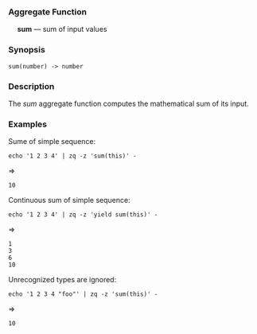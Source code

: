 ### Aggregate Function

&emsp; **sum** &mdash; sum of input values

### Synopsis
```
sum(number) -> number
```

### Description

The _sum_ aggregate function computes the mathematical sum of its input.

### Examples

Sume of simple sequence:
```mdtest-command
echo '1 2 3 4' | zq -z 'sum(this)' -
```
=>
```mdtest-output
10
```

Continuous sum of simple sequence:
```mdtest-command
echo '1 2 3 4' | zq -z 'yield sum(this)' -
```
=>
```mdtest-output
1
3
6
10
```
Unrecognized types are ignored:
```mdtest-command
echo '1 2 3 4 "foo"' | zq -z 'sum(this)' -
```
=>
```mdtest-output
10
```
